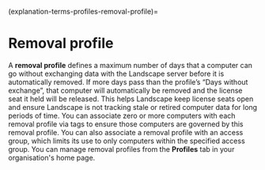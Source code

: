 (explanation-terms-profiles-removal-profile)=
# Removal profile

A **removal profile** defines a maximum number of days that a computer can go without exchanging data with the Landscape server before it is automatically removed. If more days pass than the profile’s “Days without exchange”, that computer will automatically be removed and the license seat it held will be released. This helps Landscape keep license seats open and ensure Landscape is not tracking stale or retired computer data for long periods of time. You can associate zero or more computers with each removal profile via tags to ensure those computers are governed by this removal profile. You can also associate a removal profile with an access group, which limits its use to only computers within the specified access group. You can manage removal profiles from the **Profiles** tab in your organisation's home page.

